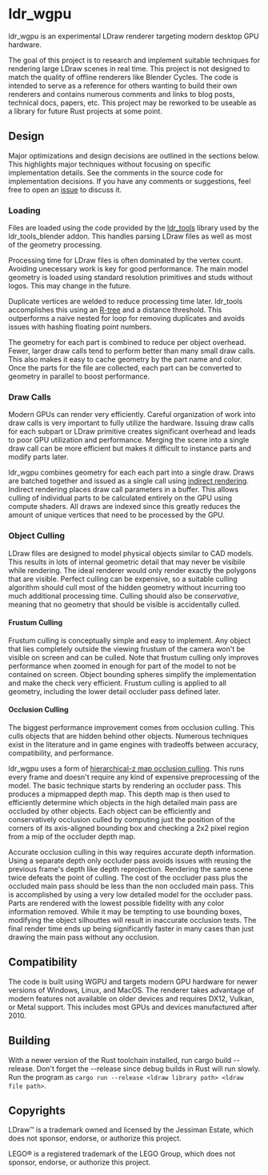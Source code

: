 # ldr_wgpu
ldr_wgpu is an experimental LDraw renderer targeting modern desktop GPU hardware.

The goal of this project is to research and implement suitable techniques for rendering large LDraw scenes in real time. This project is not designed to match the quality of offline renderers like Blender Cycles. The code is intended to serve as a reference for others wanting to build their own renderers and contains numerous comments and links to blog posts, technical docs, papers, etc. This project may be reworked to be useable as a library for future Rust projects at some point.

## Design
Major optimizations and design decisions are outlined in the sections below. This highlights major techniques without focusing on specific implementation details. See the comments in the source code for implementation decisions. If you have any comments or suggestions, feel free to open an [issue](https://github.com/ScanMountGoat/ldr_wgpu/issues) to discuss it.

### Loading
Files are loaded using the code provided by the [ldr_tools](https://github.com/ScanMountGoat/ldr_tools_blender) library used by the ldr_tools_blender addon. This handles parsing LDraw files as well as most of the geometry processing. 

Processing time for LDraw files is often dominated by the vertex count. Avoiding unecessary work is key for good performance. The main model geometry is loaded using standard resolution primitives and studs without logos. This may change in the future. 

Duplicate vertices are welded to reduce processing time later. ldr_tools accomplishes this using an [R-tree](https://en.wikipedia.org/wiki/R-tree) and a distance threshold. This outperforms a naive nested for loop for removing duplicates and avoids issues with hashing floating point numbers.

The geometry for each part is combined to reduce per object overhead. Fewer, larger draw calls tend to perform better than many small draw calls. This also makes it easy to cache geometry by the part name and color. Once the parts for the file are collected, each part can be converted to geometry in parallel to boost performance.

### Draw Calls
Modern GPUs can render very efficiently. Careful organization of work into draw calls is very important to fully utilize the hardware. Issuing draw calls for each subpart or LDraw primitive creates significant overhead and leads to poor GPU utilization and performance. Merging the scene into a single draw call can be more efficient but makes it difficult to instance parts and modify parts later. 

ldr_wgpu combines geometry for each each part into a single draw. Draws are batched together and issued as a single call using [indirect rendering](https://www.khronos.org/opengl/wiki/Vertex_Rendering#Indirect_rendering). Indirect rendering places draw call parameters in a buffer. This allows culling of individual parts to be calculated entirely on the GPU using compute shaders. All draws are indexed since this greatly reduces the amount of unique vertices that need to be processed by the GPU.

### Object Culling
LDraw files are designed to model physical objects similar to CAD models. This results in lots of internal geometric detail that may never be visibile while rendering. The ideal renderer would only render exactly the polygons that are visible. Perfect culling can be expensive, so a suitable culling algorithm should cull most of the hidden geometry without incurring too much additional processing time. Culling should also be *conservative*, meaning that no geometry that should be visible is accidentally culled.

#### Frustum Culling
Frustum culling is conceptually simple and easy to implement. Any object that lies completely outside the viewing frustum of the camera won't be visible on screen and can be culled. Note that frustum culling only improves performance when zoomed in enough for part of the model to not be contained on screen. Object bounding spheres simplify the implementation and make the check very efficient. Frustum culling is applied to all geometry, including the lower detail occluder pass defined later. 

#### Occlusion Culling
The biggest performance improvement comes from occlusion culling. This culls objects that are hidden behind other objects. Numerous techniques exist in the literature and in game engines with tradeoffs between accuracy, compatibility, and performance. 

ldr_wgpu uses a form of [hierarchical-z map occlusion culling](https://www.rastergrid.com/blog/2010/10/hierarchical-z-map-based-occlusion-culling/). This runs every frame and doesn't require any kind of expensive preprocessing of the model. The basic technique starts by rendering an occluder pass. This produces a mipmapped depth map. This depth map is then used to efficiently determine which objects in the high detailed main pass are occluded by other objects. Each object can be efficiently and conservatively occlusion culled by computing just the position of the corners of its axis-aligned bounding box and checking a 2x2 pixel region from a mip of the occluder depth map. 

Accurate occlusion culling in this way requires accurate depth information. Using a separate depth only occluder pass avoids issues with reusing the previous frame's depth like depth reprojection. Rendering the same scene twice defeats the point of culling. The cost of the occluder pass plus the occluded main pass should be less than the non occluded main pass. This is accomplished by using a very low detailed model for the occluder pass. Parts are rendered with the lowest possible fidelity with any color information removed. While it may be tempting to use bounding boxes, modifying the object silhouttes will result in inaccurate occlusion tests. The final render time ends up being significantly faster in many cases than just drawing the main pass without any occlusion.

## Compatibility
The code is built using WGPU and targets modern GPU hardware for newer versions of Windows, Linux, and MacOS. The renderer takes advantage of modern features not available on older devices and requires DX12, Vulkan, or Metal support. This includes most GPUs and devices manufactured after 2010.

## Building
With a newer version of the Rust toolchain installed, run cargo build --release. Don't forget the --release since debug builds in Rust will run slowly. Run the program as `cargo run --release <ldraw library path> <ldraw file path>`.

## Copyrights
LDraw™ is a trademark owned and licensed by the Jessiman Estate, which does not sponsor, endorse, or authorize this project.

LEGO® is a registered trademark of the LEGO Group, which does not sponsor, endorse, or authorize this project.